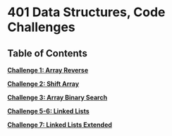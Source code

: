 # 401 Data Structures, Code Challenges

## Table of Contents

**[Challenge 1: Array Reverse](./challenges/arrayReverse/README.md)**

**[Challenge 2: Shift Array](./challenges/arrayShift/README.md)**

**[Challenge 3: Array Binary Search](./challenges/arrayBinarySearch/README.md)**

**[Challenge 5-6: Linked Lists](./Data-Structures/linkedList/README.md)**

**[Challenge 7: Linked Lists Extended](./Data-Structures/linkedList/README-kth.md)**
